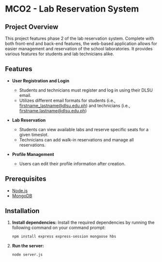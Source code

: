 # MCO2 - Lab Reservation System

## Project Overview

This project features phase 2 of the lab reservation system. Complete with both front-end and back-end features, the web-based application allows for easier management and reservation of the school laboratories. It provides various features for students and lab technicians alike.

## Features

- **User Registration and Login**
  - Students and technicians must register and log in using their DLSU email.
  - Utilizes different email formats for students (i.e., firstname_lastname@dlsu.edu.ph) and technicians (i.e., firstname.lastname@dlsu.edu.ph)

- **Lab Reservation**
  - Students can view available labs and reserve specific seats for a given timeslot.
  - Technicians can add walk-in reservations and manage all reservations.

- **Profile Management**
  - Users can edit their profile information after creation.

## Prerequisites

- [Node.js](https://nodejs.org/) 
- [MongoDB](https://www.mongodb.com/)

## Installation

1. **Install dependencies:**
   Install the required dependencies by running the following command on your command prompt:
   ```sh
   npm install express express-session mongoose hbs
   ```

2. **Run the server:**
   ```sh
   node server.js
   ```



